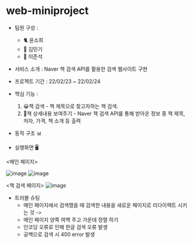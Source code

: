 # web-miniproject
* 팀원 구성 : 
  - 🐈 윤소희
  - 🐣 김민기
  - 🐹 이준석

* 서비스 소개 : Naver 책 검색 API를 활용한 검색 웹사이트 구현

* 프로젝트 기간 : 22/02/23 ~ 22/02/24

* 핵심 기능 : 
  1. 😀책 검색 - 책 제목으로 찾고자하는 책 검색.
  2. 🧾책 상세내용 보여주기 - Naver 책 검색 API를 통해 받아온 정보 중 책 제목, 저자, 가격, 책 소개 등 출력

* 동작 구조 📊


* 실행화면 🖥

 <메인 페이지>
 
![image](https://user-images.githubusercontent.com/93183070/155489457-e6372dce-8107-4ef4-8f86-571a8a376a2c.png)
![image](https://user-images.githubusercontent.com/93183070/155489978-d902ba3f-cbae-4aa5-bee3-48139830b2e0.png)



 <책 검색 페이지>
 ![image](https://user-images.githubusercontent.com/93183070/155489551-8525f410-6eab-43a9-931b-7b05bfcd7624.png)



* 트러블 슈팅
  - 메인 페이지에서 검색했을 때 검색한 내용을 새로운 페이지로 리다이렉트 시키는 것
    ->
  - 메인 페이지 양쪽 여백 주고 가운데 정렬 하기
  - 인코딩 오류로 인해 한글 검색 오류 발생
  - 공백으로 검색 시 400 error 발생
